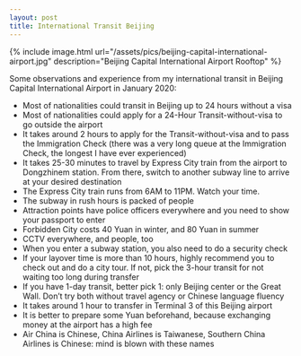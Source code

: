 ```yaml
---
layout: post
title: International Transit Beijing
---
```


{% include image.html url="/assets/pics/beijing-capital-international-airport.jpg" description="Beijing Capital International Airport Rooftop" %}

Some observations and experience from my international transit in Beijing Capital International Airport in January 2020:

* Most of nationalities could transit in Beijing up to 24 hours without a visa
* Most of nationalities could apply for a 24-Hour Transit-without-visa to go outside the airport
* It takes around 2 hours to apply for the Transit-without-visa and to pass the Immigration Check (there was a very long queue at the Immigration Check, the longest I have ever experienced)
* It takes 25-30 minutes to travel by Express City train from the airport to Dongzhinem station. From there, switch to another subway line to arrive at your desired destination
* The Express City train runs from 6AM to 11PM. Watch your time.
* The subway in rush hours is packed of people
* Attraction points have police officers everywhere and you need to show your passport to enter
* Forbidden City costs 40 Yuan in winter, and 80 Yuan in summer
* CCTV everywhere, and people, too
* When you enter a subway station, you also need to do a security check
* If your layover time is more than 10 hours, highly recommend you to check out and do a city tour. If not, pick the 3-hour transit for not waiting too long during transfer
* If you have 1-day transit, better pick 1: only Beijing center or the Great Wall. Don’t try both without travel agency or Chinese language fluency
* It takes around 1 hour to transfer in Terminal 3 of this Beijing airport
* It is better to prepare some Yuan beforehand, because exchanging money at the airport has a high fee
* Air China is Chinese, China Airlines is Taiwanese, Southern China Airlines is Chinese: mind is blown with these names
